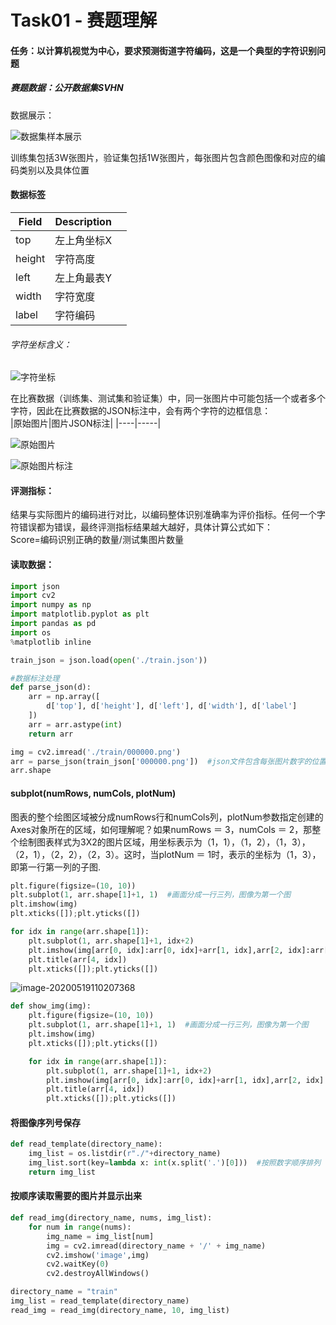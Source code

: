 

# Task01 - 赛题理解

#### 任务：以计算机视觉为中心，要求预测街道字符编码，这是一个典型的字符识别问题

##### 赛题数据：公开数据集SVHN

数据展示：

![数据集样本展示](D:\software\jupyter\cv_practice\0_学习规划\IMG\赛事简介\数据集样本展示.png)

训练集包括3W张图片，验证集包括1W张图片，每张图片包含颜色图像和对应的编码类别以及具体位置

#### 数据标签

| Field  | Description |      |
| ------ | ----------- | ---- |
| top    | 左上角坐标X |      |
| height | 字符高度    |      |
| left   | 左上角最表Y |      |
| width  | 字符宽度    |      |
| label  | 字符编码    |      |

###### 字符坐标含义：

![字符坐标](D:\software\jupyter\cv_practice\0_学习规划\IMG\Task01\字符坐标.png)

在比赛数据（训练集、测试集和验证集）中，同一张图片中可能包括一个或者多个字符，因此在比赛数据的JSON标注中，会有两个字符的边框信息：      
 |原始图片|图片JSON标注|
 |----|-----|

![原始图片](D:\software\jupyter\cv_practice\0_学习规划\IMG\Task01\原始图片.png)





![原始图片标注](D:\software\jupyter\cv_practice\0_学习规划\IMG\Task01\原始图片标注.png)

#### 评测指标：

结果与实际图片的编码进行对比，以编码整体识别准确率为评价指标。任何一个字符错误都为错误，最终评测指标结果越大越好，具体计算公式如下：     
                                              Score=编码识别正确的数量/测试集图片数量  

#### 读取数据：

```python
import json
import cv2
import numpy as np
import matplotlib.pyplot as plt
import pandas as pd 
import os
%matplotlib inline
```

```python
train_json = json.load(open('./train.json'))
```

```python
#数据标注处理
def parse_json(d):
    arr = np.array([
        d['top'], d['height'], d['left'], d['width'], d['label']
    ])
    arr = arr.astype(int)
    return arr
```

```python
img = cv2.imread('./train/000000.png')
arr = parse_json(train_json['000000.png'])  #json文件包含每张图片数字的位置信息
arr.shape
```

#### subplot(numRows, numCols, plotNum)

图表的整个绘图区域被分成numRows行和numCols列，plotNum参数指定创建的Axes对象所在的区域，如何理解呢？如果numRows ＝ 3，numCols ＝  2，那整个绘制图表样式为3X2的图片区域，用坐标表示为（1，1），（1，2），（1，3），（2，1），（2，2），（2，3）。这时，当plotNum ＝ 1时，表示的坐标为（1，3），即第一行第一列的子图.

```python
plt.figure(figsize=(10, 10))
plt.subplot(1, arr.shape[1]+1, 1)  #画面分成一行三列，图像为第一个图
plt.imshow(img)
plt.xticks([]);plt.yticks([])

for idx in range(arr.shape[1]):
    plt.subplot(1, arr.shape[1]+1, idx+2)
    plt.imshow(img[arr[0, idx]:arr[0, idx]+arr[1, idx],arr[2, idx]:arr[2, idx]+arr[3, idx]])
    plt.title(arr[4, idx])
    plt.xticks([]);plt.yticks([])
```

![image-20200519110207368](C:\Users\Administrator\AppData\Roaming\Typora\typora-user-images\image-20200519110207368.png)



```python
def show_img(img):
    plt.figure(figsize=(10, 10))
    plt.subplot(1, arr.shape[1]+1, 1)  #画面分成一行三列，图像为第一个图
    plt.imshow(img)
    plt.xticks([]);plt.yticks([])

    for idx in range(arr.shape[1]):
        plt.subplot(1, arr.shape[1]+1, idx+2)
        plt.imshow(img[arr[0, idx]:arr[0, idx]+arr[1, idx],arr[2, idx]:arr[2, idx]+arr[3, idx]])
        plt.title(arr[4, idx])
        plt.xticks([]);plt.yticks([])
```

#### 将图像序列号保存

```python
def read_template(directory_name):
    img_list = os.listdir(r"./"+directory_name)
    img_list.sort(key=lambda x: int(x.split('.')[0]))  #按照数字顺序排列
    return img_list
```

#### 按顺序读取需要的图片并显示出来

```python
def read_img(directory_name, nums, img_list):    
    for num in range(nums):
        img_name = img_list[num]
        img = cv2.imread(directory_name + '/' + img_name)
        cv2.imshow('image',img)
        cv2.waitKey(0)
        cv2.destroyAllWindows()
```

```python
directory_name = "train"
img_list = read_template(directory_name)
read_img = read_img(directory_name, 10, img_list)
```

